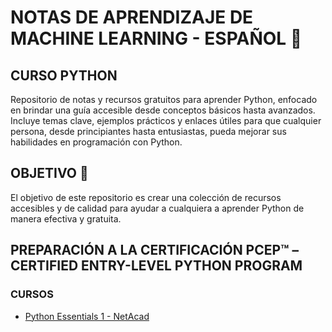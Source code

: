 # NOTAS DE APRENDIZAJE DE MACHINE LEARNING - ESPAÑOL 🐍

## CURSO PYTHON
Repositorio de notas y recursos gratuitos para aprender Python, enfocado en brindar una guía accesible desde conceptos básicos hasta avanzados. Incluye temas clave, ejemplos prácticos y enlaces útiles para que cualquier persona, desde principiantes hasta entusiastas, pueda mejorar sus habilidades en programación con Python.

## OBJETIVO 🎯
El objetivo de este repositorio es crear una colección de recursos accesibles y de calidad para ayudar a cualquiera a aprender Python de manera efectiva y gratuita.

## PREPARACIÓN A LA CERTIFICACIÓN PCEP™ – CERTIFIED ENTRY-LEVEL PYTHON PROGRAM

### CURSOS
- [Python Essentials 1 - NetAcad](https://www.netacad.com/es/courses/python-essentials-1?courseLang=es-XL)
